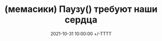 ---
title: (мемасики) Паузу() требуют наши сердца
date: 2021-10-31 10:00:00 +/-TTTT
media_subpath: /assets/posts/memes/
categories: [Мемасики]
tags: [1С, Мемасики, Желтый Чайник 1С]
image:
  path: 2021-10-31-pauza-ones-cikle.jpg
links:
  top: false
  bottom: true
  values:
  - name: Telegram
    url: https://t.me/JuniorOneS/208
---